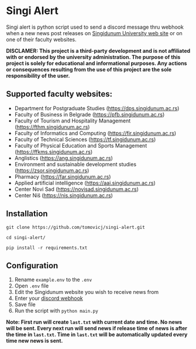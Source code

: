 # Singi Alert
Singi alert is python script used to send a discord message thru webhook when a new news post releases on [Singidunum University web site](https://singidunum.ac.rs/) or on one of their faculty websites.

**DISCLAMER: This project is a third-party development and is not affiliated with or endorsed by the university administration. The purpose of this project is solely for educational and informational purposes. Any actions or consequences resulting from the use of this project are the sole responsibility of the user.**

## Supported faculty websites:
- Department for Postgraduate Studies (https://dps.singidunum.ac.rs)
- Faculty of Business in Belgrade (https://pfb.singidunum.ac.rs)
- Faculty of Tourism and Hospitality Management (https://fthm.singidunum.ac.rs)
- Faculty of Informatics and Computing (https://fir.singidunum.ac.rs)
- Faculty of Technical Sciences (https://tf.singidunum.ac.rs)
- Faculty of Physical Education and Sports Management (https://ffkms.singidunum.ac.rs)
- Anglistics (https://ang.singidunum.ac.rs)
- Environment and sustainable development studies (https://zsor.singidunum.ac.rs)
- Pharmacy (https://far.singidunum.ac.rs)
- Applied artificial intelligence (https://aai.singidunum.ac.rs)
- Center Novi Sad (https://novisad.singidunum.ac.rs)
- Center Niš (https://nis.singidunum.ac.rs)

## Installation
`git clone https://github.com/tomovicj/singi-alert.git`

`cd singi-alert/`

`pip install -r requirements.txt`

## Configuration
1. Rename `example.env` to the `.env`
2. Open `.env` file
3. Edit the Singidunum website you wish to receive news from
4. Enter your [discord webhook](https://discord.com/developers/docs/resources/webhook)
5. Save file
6. Run the script with `python main.py`

**Note: First run will create `last.txt` with current date and time. No news will be sent. Every next run will send news if release time of news is after the time in `last.txt`. Time in `last.txt` will be automatically updated every time new news is sent.**
